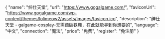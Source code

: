 {
    "name": "绅仕天堂",
    "url": "https://www.gogalgame.com/",
    "faviconUrl": "https://www.gogalgame.com/wp-content/themes/lolimeow2/assets/images/favicon.ico",
    "description": "绅仕天堂 - galgame-cosplay-无需踏破铁鞋，在此就能寻到你想要的",
    "language": "中文",
    "connection": "魔法",
    "price": "免费",
    "register": "免注册"
}